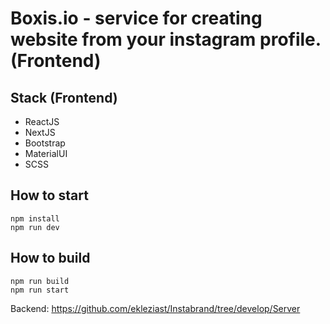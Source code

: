 # Boxis.io - service for creating website from your instagram profile. (Frontend)

## Stack (Frontend)
- ReactJS
- NextJS
- Bootstrap
- MaterialUI
- SCSS

## How to start
```
npm install
npm run dev
```

## How to build
```
npm run build
npm run start
```

Backend: https://github.com/ekleziast/Instabrand/tree/develop/Server